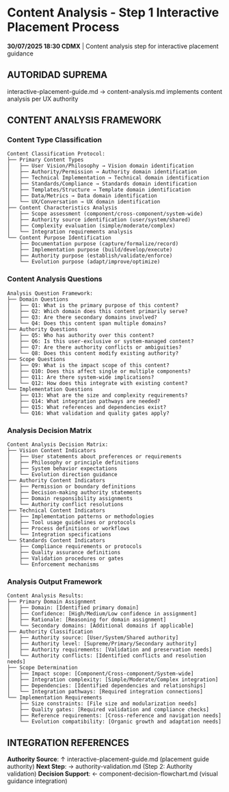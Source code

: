 # Content Analysis - Step 1 Interactive Placement Process

**30/07/2025 18:30 CDMX** | Content analysis step for interactive placement guidance

## AUTORIDAD SUPREMA
interactive-placement-guide.md → content-analysis.md implements content analysis per UX authority

## CONTENT ANALYSIS FRAMEWORK

### **Content Type Classification**
```
Content Classification Protocol:
├── Primary Content Types
│   ├── User Vision/Philosophy → Vision domain identification
│   ├── Authority/Permission → Authority domain identification
│   ├── Technical Implementation → Technical domain identification
│   ├── Standards/Compliance → Standards domain identification
│   ├── Templates/Structure → Template domain identification
│   ├── Data/Metrics → Data domain identification
│   └── UX/Conversation → UX domain identification
├── Content Characteristics Analysis
│   ├── Scope assessment (component/cross-component/system-wide)
│   ├── Authority source identification (user/system/shared)
│   ├── Complexity evaluation (simple/moderate/complex)
│   └── Integration requirements analysis
└── Content Purpose Identification
    ├── Documentation purpose (capture/formalize/record)
    ├── Implementation purpose (build/develop/execute)
    ├── Authority purpose (establish/validate/enforce)
    └── Evolution purpose (adapt/improve/optimize)
```

### **Content Analysis Questions**
```
Analysis Question Framework:
├── Domain Questions
│   ├── Q1: What is the primary purpose of this content?
│   ├── Q2: Which domain does this content primarily serve?
│   ├── Q3: Are there secondary domains involved?
│   └── Q4: Does this content span multiple domains?
├── Authority Questions
│   ├── Q5: Who has authority over this content?
│   ├── Q6: Is this user-exclusive or system-managed content?
│   ├── Q7: Are there authority conflicts or ambiguities?
│   └── Q8: Does this content modify existing authority?
├── Scope Questions
│   ├── Q9: What is the impact scope of this content?
│   ├── Q10: Does this affect single or multiple components?
│   ├── Q11: Are there system-wide implications?
│   └── Q12: How does this integrate with existing content?
└── Implementation Questions
    ├── Q13: What are the size and complexity requirements?
    ├── Q14: What integration pathways are needed?
    ├── Q15: What references and dependencies exist?
    └── Q16: What validation and quality gates apply?
```

### **Analysis Decision Matrix**
```
Content Analysis Decision Matrix:
├── Vision Content Indicators
│   ├── User statements about preferences or requirements
│   ├── Philosophy or principle definitions
│   ├── System behavior expectations
│   └── Evolution direction guidance
├── Authority Content Indicators
│   ├── Permission or boundary definitions
│   ├── Decision-making authority statements
│   ├── Domain responsibility assignments
│   └── Authority conflict resolutions
├── Technical Content Indicators
│   ├── Implementation patterns or methodologies
│   ├── Tool usage guidelines or protocols
│   ├── Process definitions or workflows
│   └── Integration specifications
└── Standards Content Indicators
    ├── Compliance requirements or protocols
    ├── Quality assurance definitions
    ├── Validation procedures or gates
    └── Enforcement mechanisms
```

### **Analysis Output Framework**
```
Content Analysis Results:
├── Primary Domain Assignment
│   ├── Domain: [Identified primary domain]
│   ├── Confidence: [High/Medium/Low confidence in assignment]
│   ├── Rationale: [Reasoning for domain assignment]
│   └── Secondary domains: [Additional domains if applicable]
├── Authority Classification
│   ├── Authority source: [User/System/Shared authority]
│   ├── Authority level: [Supreme/Primary/Secondary authority]
│   ├── Authority requirements: [Validation and preservation needs]
│   └── Authority conflicts: [Identified conflicts and resolution needs]
├── Scope Determination
│   ├── Impact scope: [Component/Cross-component/System-wide]
│   ├── Integration complexity: [Simple/Moderate/Complex integration]
│   ├── Dependencies: [Identified dependencies and relationships]
│   └── Integration pathways: [Required integration connections]
└── Implementation Requirements
    ├── Size constraints: [File size and modularization needs]
    ├── Quality gates: [Required validation and compliance checks]
    ├── Reference requirements: [Cross-reference and navigation needs]
    └── Evolution compatibility: [Organic growth and adaptation needs]
```

## INTEGRATION REFERENCES
**Authority Source**: ↑ interactive-placement-guide.md (placement guide authority)
**Next Step**: → authority-validation.md (Step 2: Authority validation)
**Decision Support**: ← component-decision-flowchart.md (visual guidance integration)